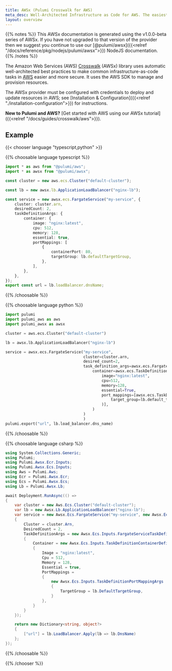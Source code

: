 ```yaml
---
title: AWSx (Pulumi Crosswalk for AWS)
meta_desc: Well-Architected Infrastructure as Code for AWS. The easiest way to AWS — from development to production.
layout: overview
---
```


{{% notes %}}
This AWSx documentation is generated using the v1.0.0-beta series of AWSx. If you have not upgraded to that version of
the provider then we suggest you continue to use our [@pulumi/awsx]({{<relref "/docs/reference/pkg/nodejs/pulumi/awsx">}}) NodeJS documentation.
{{% /notes %}}

The Amazon Web Services (AWS) [Crosswalk](../../../docs/guides/crosswalk/aws">}}) (AWSx) library uses automatic well-architected best practices to make common infrastructure-as-code tasks in [AWS](https://aws.amazon.com/) easier and more secure. It uses the AWS SDK to manage and provision resources.

The AWSx provider must be configured with credentials to deploy and update resources in AWS; see [Installation & Configuration]({{<relref "./installation-configuration">}}) for instructions.

**New to Pulumi and AWS?** [Get started with AWS using our AWSx tutorial]({{<relref "/docs/guides/crosswalk/aws">}}).

## Example

{{< chooser language "typescript,python" >}}

{{% choosable language typescript %}}

```typescript
import * as aws from "@pulumi/aws";
import * as awsx from "@pulumi/awsx";

const cluster = new aws.ecs.Cluster("default-cluster");

const lb = new awsx.lb.ApplicationLoadBalancer("nginx-lb");

const service = new awsx.ecs.FargateService("my-service", {
    cluster: cluster.arn,
    desiredCount: 2,
    taskDefinitionArgs: {
        container: {
            image: "nginx:latest",
            cpu: 512,
            memory: 128,
            essential: true,
            portMappings: [
                {
                    containerPort: 80,
                    targetGroup: lb.defaultTargetGroup,
                },
            ],
        },
    },
});
export const url = lb.loadBalancer.dnsName;
```

{{% /choosable %}}

{{% choosable language python %}}

```python
import pulumi
import pulumi_aws as aws
import pulumi_awsx as awsx

cluster = aws.ecs.Cluster("default-cluster")

lb = awsx.lb.ApplicationLoadBalancer("nginx-lb")

service = awsx.ecs.FargateService("my-service",
                                  cluster=cluster.arn,
                                  desired_count=2,
                                  task_definition_args=awsx.ecs.FargateServiceTaskDefinitionArgs(
                                      container=awsx.ecs.TaskDefinitionContainerDefinitionArgs(
                                          image="nginx:latest",
                                          cpu=512,
                                          memory=128,
                                          essential=True,
                                          port_mappings=[awsx.ecs.TaskDefinitionPortMappingArgs(
                                              target_group=lb.default_target_group
                                          )],
                                      )
                                  )
                                  )
pulumi.export("url", lb.load_balancer.dns_name)
```

{{% /choosable %}}

{{% choosable language csharp %}}

```csharp
using System.Collections.Generic;
using Pulumi;
using Pulumi.Awsx.Ecr.Inputs;
using Pulumi.Awsx.Ecs.Inputs;
using Aws = Pulumi.Aws;
using Ecr = Pulumi.Awsx.Ecr;
using Ecs = Pulumi.Awsx.Ecs;
using Lb = Pulumi.Awsx.Lb;

await Deployment.RunAsync(() =>
{
    var cluster = new Aws.Ecs.Cluster("default-cluster");
    var lb = new Awsx.Lb.ApplicationLoadBalancer("nginx-lb");
    var service = new Awsx.Ecs.FargateService("my-service", new Awsx.Ecs.FargateServiceArgs
    {
        Cluster = cluster.Arn,
        DesiredCount = 2,
        TaskDefinitionArgs = new Awsx.Ecs.Inputs.FargateServiceTaskDefinitionArgs
        {
            Container = new Awsx.Ecs.Inputs.TaskDefinitionContainerDefinitionArgs
            {
                Image = "nginx:latest",
                Cpu = 512,
                Memory = 128,
                Essential = true,
                PortMappings =
                {
                    new Awsx.Ecs.Inputs.TaskDefinitionPortMappingArgs
                    {
                        TargetGroup = lb.DefaultTargetGroup,
                    }
                },
            }
        }
    });

    return new Dictionary<string, object?>
    {
        ["url"] = lb.LoadBalancer.Apply(lb => lb.DnsName)
    };
});
```

{{% /choosable %}}

{{% /chooser %}}
